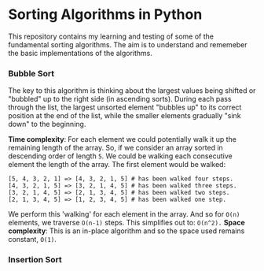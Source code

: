 # Sorting Algorithms in Python
This repository contains my learning and testing of some of the fundamental sorting algorithms. The aim is to understand and rememeber the basic implementations of the algorithms.

### Bubble Sort
The key to this algorithm is thinking about the largest values being shifted or "bubbled" up to the right side (in ascending sorts). During each pass through the list, the largest 
unsorted element "bubbles up" to its correct position at the end of the list, while the smaller elements gradually "sink down" to the beginning.

**Time complexity**: For each element we could potentially walk it up the remaining length of the array. So, if we consider an array sorted in descending order of length `5`. 
We could be walking each consecutive element the length of the array. The first element would be walked:
```
[5, 4, 3, 2, 1] => [4, 3, 2, 1, 5] # has been walked four steps.
[4, 3, 2, 1, 5] => [3, 2, 1, 4, 5] # has been walked three steps.
[3, 2, 1, 4, 5] => [2, 1, 3, 4, 5] # has been walked two steps.
[2, 1, 3, 4, 5] => [1, 2, 3, 4, 5] # has been walked one step.
```
We perform this 'walking' for each element in the array. And so for `O(n)` elements, we traverse `O(n-1)` steps. This simplifies out to: `O(n^2).`
**Space complexity**: This is an in-place algorithm and so the space used remains constant, `O(1)`. 


### Insertion Sort


